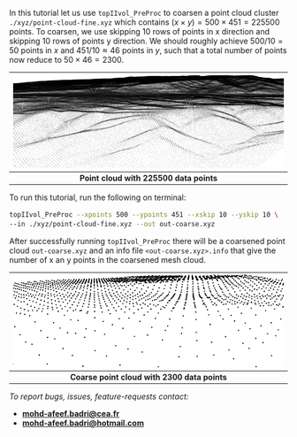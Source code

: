 

In this tutorial  let us use `topIIvol_PreProc` to coarsen a point cloud cluster `./xyz/point-cloud-fine.xyz` which contains $(x\times y)=500 \times 451= 225500$ points.  To coarsen, we use skipping 10 rows of points in x direction and  skipping 10 rows of points y direction. We should roughly achieve $500/10 = 50$ points in $x$ and $451/10 \approx 46$ points in $y$, such that a total number of points now reduce to $50\times46 = 2300$. 

| ![space-1.jpg](./../etc/images/fine-point-cloud.png) |
| :--------------------------------------------------: |
|       **Point cloud with 225500 data points**        |

To run this tutorial, run the following on terminal: 

```bash
topIIvol_PreProc --xpoints 500 --ypoints 451 --xskip 10 --yskip 10 \
--in ./xyz/point-cloud-fine.xyz --out out-coarse.xyz 
```

After successfully running `topIIvol_PreProc` there will be a  coarsened point cloud `out-coarse.xyz` and an info file `<out-coarse.xyz>.info` that give the number of x an y points in the coarsened mesh cloud.  

| ![coarse-point-cloud](./../etc/images//coarse-point-cloud.png) |
| :----------------------------------------------------------: |
|        **Coarse  point cloud with 2300 data points**         |

*To report bugs, issues, feature-requests contact:* 

- **mohd-afeef.badri@cea.fr**
- **mohd-afeef.badri@hotmail.com**

